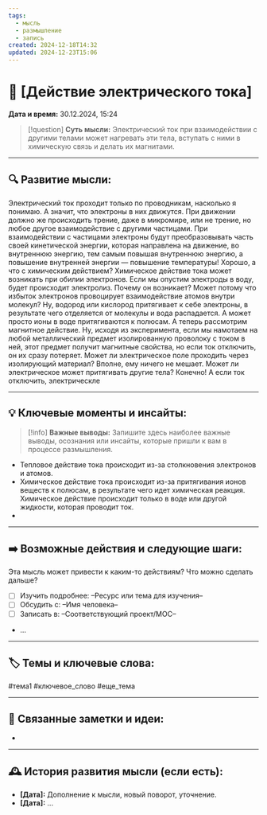 ```yaml
---
tags:
  - мысль
  - размышление
  - запись
created: 2024-12-18T14:32
updated: 2024-12-23T15:06
---
```


# 💭  [Действие электрического тока]

**Дата и время:** 30.12.2024, 15:24

> [!question] **Суть мысли:**
> Электрический ток при взаимодействии с другими телами может нагревать эти тела, вступать с ними в химическую связь и делать их магнитами.

---

## 🔍 Развитие мысли:

Электрический ток проходит только по проводникам, насколько я понимаю. А значит, что электроны в них движутся. При движении должно же происходить трение, даже в микромире, или не трение, но любое другое взаимодействие с другими частицами. При взаимодействии с частицами электроны будут преобразовывать часть своей кинетической энергии, которая направлена на движение, во внутреннюю энергию, тем самым повышая внутреннюю энергию, а повышение внутренней энергии — повышение температуры!
Хорошо, а что с химическим действием?
Химическое действие тока может возникать при обилии электронов. Если мы опустим электроды в воду, будет происходит электролиз. Почему он возникает? Может потому что избыток электронов провоцирует взаимодействие атомов внутри молекул? Ну, водород или кислород притягивает к себе электроны, в результате чего отделяется от молекулы и вода распадается. А может просто ионы в воде притягиваются к полюсам.
А теперь рассмотрим магнитное действие. Ну, исходя из эксперимента, если мы намотаем на любой металлический предмет изолированную проволоку с током в ней, этот предмет получит магнитные свойства, но если ток отключить, он их сразу потеряет.
Может ли электрическое поле проходить через изолирующий материал? Вполне, ему ничего не мешает. Может ли электрическое может притягивать другие тела? Конечно! А если ток отключить, электрическле

---

## 💡 Ключевые моменты и инсайты:

> [!info] **Важные выводы:**
> Запишите здесь наиболее важные выводы, осознания или инсайты, которые пришли к вам в процессе размышления.

- Тепловое действие тока происходит из-за столкновения электронов и атомов.
- Химическое действие тока происходит из-за притягивания ионов веществ к полюсам, в результате чего идет химическая реакция. Химическое действие происходит только в воде или другой жидкости, которая проводит ток.
- 

---

## ➡️ Возможные действия и следующие шаги:

Эта мысль может привести к каким-то действиям? Что можно сделать дальше?

- [ ] Изучить подробнее: –Ресурс или тема для изучения–
- [ ] Обсудить с: –Имя человека–
- [ ] Записать в: –Соответствующий проект/MOC–
- ...

---

## 🏷️ Темы и ключевые слова:

#тема1 #ключевое_слово #еще_тема

---

## 🔄 Связанные заметки и идеи:

- 

---

## 🕰️ История развития мысли (если есть):

* **[Дата]:**  Дополнение к мысли, новый поворот, уточнение.
* **[Дата]:**  ...